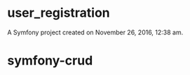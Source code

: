 user_registration
=================

A Symfony project created on November 26, 2016, 12:38 am.
# symfony-crud
